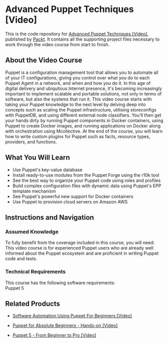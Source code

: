 # Advanced Puppet Techniques [Video]
This is the code repository for [Advanced Puppet Techniques [Video]](https://www.packtpub.com/networking-and-servers/advanced-puppet-techniques-video?utm_source=github&utm_medium=repository&utm_campaign=9781788297110), published by [Packt](https://www.packtpub.com/?utm_source=github). It contains all the supporting project files necessary to work through the video course from start to finish.
## About the Video Course
Puppet is a configuration management tool that allows you to automate all of your IT configurations, giving you control over what you do to each Puppet Agent in a network, and when and how you do it. In this age of digital delivery and ubiquitous Internet presence, it's becoming increasingly important to implement scalable and portable solutions, not only in terms of software, but also the systems that run it.
This video course starts with taking your Puppet knowledge to the next level by delving deep into concepts such as scaling the Puppet infrastructure, utilising storeconfigs with PuppetDB, and using different external node classifiers. You’ll then get your hands dirty by running Puppet components in Docker containers, using Puppet to create Docker images, and running applications on Docker along with orchestration using Mcollective. At the end of the course, you will learn how to write custom plugins for Puppet such as facts, resource types, providers, and functions.

<H2>What You Will Learn</H2>
<DIV class=book-info-will-learn-text>
<UL>
<LI>Use Puppet's key-value database 
<LI>Install ready-to-use modules from the Puppet Forge using the r10k tool 
<LI>See the best way to organize your Puppet code using roles and profiles 
<LI>Build complex configuration files with dynamic data using Puppet's EPP template mechanism 
<LI>See Puppet's powerful new support for Docker containers 
<LI>Use Puppet to provision cloud servers on Amazon AWS </LI></UL></DIV>

## Instructions and Navigation
### Assumed Knowledge
To fully benefit from the coverage included in this course, you will need:<br/>
This video course is for experienced Puppet users who are already well informed about the Puppet ecosystem and are proficient in writing Puppet code and tests.
### Technical Requirements
This course has the following software requirements:<br/>
Puppet 5

## Related Products
* [Software Automation Using Puppet For Beginners [Video]](https://www.packtpub.com/virtualization-and-cloud/software-automation-using-puppet-beginners-video?utm_source=github&utm_medium=repository&utm_campaign=9781789952919)

* [Puppet for Absolute Beginners - Hands-on [Video]](https://www.packtpub.com/application-development/puppet-absolute-beginners-hands-video?utm_source=github&utm_medium=repository&utm_campaign=9781838551612)

* [Puppet 5 - From Beginner to Pro [Video]](https://www.packtpub.com/virtualization-and-cloud/puppet-5-from-beginner-pro-video?utm_source=github&utm_medium=repository&utm_campaign=9781789131642)

